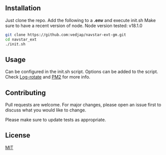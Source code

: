 ## Installation

Just clone the repo. Add the following to a **.env** and execute init.sh
Make sure to have a recent version of node. Node version tested: v18.1.0
```bash
git clone https://github.com:vedjap/navstar-ext-gm.git
cd navstar_ext
./init.sh
```

## Usage
Can be configured in the init.sh script. Options can be added to the script. Check [Log-rotate](https://www.npmjs.com/package/pm2-logrotate) and [PM2](https://pm2.keymetrics.io/docs/usage/quick-start/) for more info.


## Contributing
Pull requests are welcome. For major changes, please open an issue first to discuss what you would like to change.

Please make sure to update tests as appropriate.

## License
[MIT](https://choosealicense.com/licenses/mit/)
